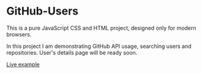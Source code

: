 # GitHub-Users
 
This is a pure JavaScript CSS and HTML project, designed only for modern browsers.

In this project I am demonstrating GitHub API usage, searching users and repositories. User's details page will be ready soon.

<a href="http://github.topfive.space/" target="_blank">Live example</a>
